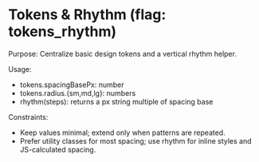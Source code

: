 # Tokens & Rhythm (flag: tokens_rhythm)

Purpose: Centralize basic design tokens and a vertical rhythm helper.

Usage:
- tokens.spacingBasePx: number
- tokens.radius.{sm,md,lg}: numbers
- rhythm(steps): returns a px string multiple of spacing base

Constraints:
- Keep values minimal; extend only when patterns are repeated.
- Prefer utility classes for most spacing; use rhythm for inline styles and JS-calculated spacing.
